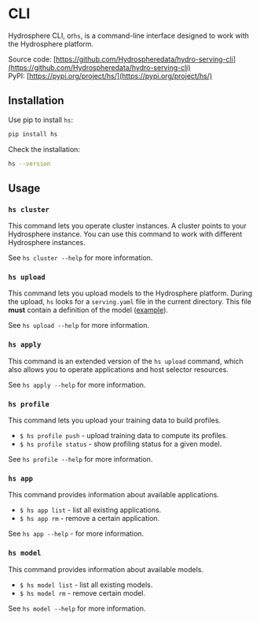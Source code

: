 # CLI

Hydrosphere CLI, or`hs`,  is a command-line interface designed to work with the Hydrosphere platform.

Source code: [https://github.com/Hydrospheredata/hydro-serving-cli](https://github.com/Hydrospheredata/hydro-serving-cli)  
PyPI: [https://pypi.org/project/hs/](https://pypi.org/project/hs/)

## Installation

Use pip to install `hs`:

```bash
pip install hs
```

Check the installation:

```bash
hs --version
```

## Usage

### `hs cluster`

This command lets you operate cluster instances. A cluster points to your Hydrosphere instance. You can use this command to work with different Hydrosphere instances.

See `hs cluster --help` for more information.

### `hs upload`

This command lets you upload models to the Hydrosphere platform. During the upload, `hs` looks for a `serving.yaml` file in the current directory. This file **must** contain a definition of the model \([example](../how-to/write-definitions.md#kind-model)\).

See `hs upload --help` for more information.

### `hs apply`

This command is an extended version of the `hs upload` command, which also allows you to operate applications and host selector resources.

See `hs apply --help` for more information.

### `hs profile`

This command lets you upload your training data to build profiles.

* `$ hs profile push` - upload training data to compute its profiles. 
* `$ hs profile status` - show profiling status for a given model.

See `hs profile --help` for more information.

### `hs app`

This command provides information about available applications.

* `$ hs app list` - list all existing applications.
* `$ hs app rm` - remove a certain application.

See `hs app --help` - for more information.

### `hs model`

This command provides information about available models.

* `$ hs model list` - list all existing models.
* `$ hs model rm` - remove certain model.

See `hs model --help` for more information.

